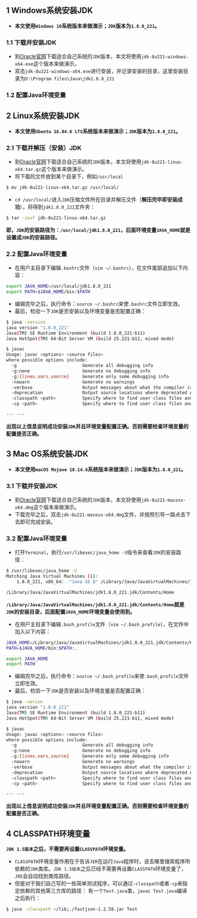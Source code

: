 ## 1 Windows系统安装JDK
- **本文使用`Windows 10`系统版本来做演示；`JDK`版本为`1.8.0_221`。**

### 1.1 下载并安装JDK
- 到[Oracle官网](https://www.oracle.com/technetwork/java/javase/downloads/jdk8-downloads-2133151.html)下载适合自己系统的`JDK`版本，本文将使用`jdk-8u221-windows-x64.exe`这个版本来做演示。
- 双击`jdk-8u221-windows-x64.exe`进行安装，并记录安装的目录，这里安装目录为`D:\Program files\Java\jdk1.8.0_221`

### 1.2 配置Java环境变量


## 2 Linux系统安装JDK
- **本文使用`Ubuntu 16.04.6 LTS`系统版本来做演示；`JDK`版本为`1.8.0_221`。**

### 2.1 下载并解压（安装）JDK
- 到[Oracle官网](https://www.oracle.com/technetwork/java/javase/downloads/jdk8-downloads-2133151.html)下载适合自己系统的`JDK`版本，本文将使用`jdk-8u221-linux-x64.tar.gz`这个版本来做演示。
- 将下载的文件放到某个目录下，例如`/usr/local`

```bash
$ mv jdk-8u221-linux-x64.tar.gz /usr/local/
```

- `cd /usr/local/`进入`JDK`压缩文件所在目录并解压文件（**解压完毕即安装成功**），将得到`jdk1.8.0_221`文件夹：

```bash
$ tar -zxvf jdk-8u221-linux-x64.tar.gz
```

**即，`JDK`的安装路径为：`/usr/local/jdk1.8.0_221`，后面环境变量`JAVA_HOME`就是设置成`JDK`的安装路径。**

### 2.2 配置Java环境变量
- 在用户主目录下编辑`.bashrc`文件（`vim ~/.bashrc`），在文件尾部追加以下内容：

```bash
export JAVA_HOME=/usr/local/jdk1.8.0_221
export PATH=$JAVA_HOME/bin:$PATH
```

- 编辑完毕之后，执行命令：`source ~/.bashrc`来使`.bashrc`文件立即生效。
- 最后，检验一下`JDK`是否安装以及环境变量是否配置正确：

```bash
$ java -version
java version "1.8.0_221"
Java(TM) SE Runtime Environment (build 1.8.0_221-b11)
Java HotSpot(TM) 64-Bit Server VM (build 25.221-b11, mixed mode)
```

```bash
$ javac
Usage: javac <options> <source files>
where possible options include:
  -g                         Generate all debugging info
  -g:none                    Generate no debugging info
  -g:{lines,vars,source}     Generate only some debugging info
  -nowarn                    Generate no warnings
  -verbose                   Output messages about what the compiler is doing
  -deprecation               Output source locations where deprecated APIs are used
  -classpath <path>          Specify where to find user class files and annotation processors
  -cp <path>                 Specify where to find user class files and annotation processors

··· ···
```

**出现以上信息说明成功安装`JDK`并且环境变量配置正确。否则需要检查环境变量的配置是否正确。**

## 3 Mac OS系统安装JDK
- **本文使用`macOS Mojave 10.14.6`系统版本来做演示；`JDK`版本为`1.8.0_221`。**

### 3.1 下载并安装JDK
- 到[Oracle官网](https://www.oracle.com/technetwork/java/javase/downloads/jdk8-downloads-2133151.html)下载适合自己系统的`JDK`版本，本文将使用`jdk-8u221-macosx-x64.dmg`这个版本来做演示。
- 下载完毕之后，双击`jdk-8u221-macosx-x64.dmg`文件，并按照引导一路点击下去即可完成安装。

### 3.2 配置Java环境变量
- 打开`Terminal`，执行`/usr/libexec/java_home -V`指令来查看`JDK`的安装路径：

```bash
$ /usr/libexec/java_home -V
Matching Java Virtual Machines (1):
    1.8.0_221, x86_64:	"Java SE 8"	/Library/Java/JavaVirtualMachines/jdk1.8.0_221.jdk/Contents/Home

/Library/Java/JavaVirtualMachines/jdk1.8.0_221.jdk/Contents/Home
```

**`/Library/Java/JavaVirtualMachines/jdk1.8.0_221.jdk/Contents/Home`就是`JDK`的安装目录，后面配置`JAVA_HOME`环境变量会使用到。**

- 在用户主目录下编辑`.bash_profile`文件（`vim ~/.bash_profile`），在文件中加入以下内容：

```bash
JAVA_HOME=/Library/Java/JavaVirtualMachines/jdk1.8.0_221.jdk/Contents/Home
PATH=$JAVA_HOME/bin:$PATH:.

export JAVA_HOME
export PATH
```

- 编辑完毕之后，执行命令：`source ~/.bash_profile`来使`.bash_profile`文件立即生效。
- 最后，检验一下`JDK`是否安装以及环境变量是否配置正确：

```bash
$ java -verion
java version "1.8.0_221"
Java(TM) SE Runtime Environment (build 1.8.0_221-b11)
Java HotSpot(TM) 64-Bit Server VM (build 25.221-b11, mixed mode)
```

```bash
$ javac
Usage: javac <options> <source files>
where possible options include:
  -g                         Generate all debugging info
  -g:none                    Generate no debugging info
  -g:{lines,vars,source}     Generate only some debugging info
  -nowarn                    Generate no warnings
  -verbose                   Output messages about what the compiler is doing
  -deprecation               Output source locations where deprecated APIs are used
  -classpath <path>          Specify where to find user class files and annotation processors
  -cp <path>                 Specify where to find user class files and annotation processors

··· ···
```

**出现以上信息说明成功安装`JDK`并且环境变量配置正确。否则需要检查环境变量的配置是否正确。**

## 4 CLASSPATH环境变量
**`JDK 1.5版本`之后，不需要再设置`CLASSPATH`环境变量。**

- `CLASSPATH`环境变量作用在于告诉`JER`在运行`Java`程序时，该去哪里搜索程序所依赖的`JDK`类库。`JDK 1.5版本`之后已经不需要再设置`CLASSPATH`环境变量了，`JRE`会自动找到类库路径。
- 但是对于我们自己写的一些简单测试程序，可以通过`-classpath`或者`-cp`来指定依赖的其他第三方库的路径：
有一个`Test.java`类，`javac Test.java`编译之后执行：

```bash
$ java -classpath ~/lib;./fastjson-1.2.58.jar Test
```
